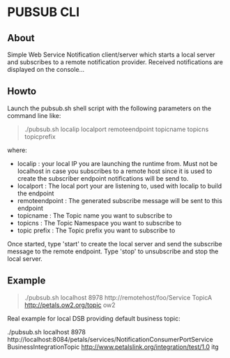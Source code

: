 # PUBSUB CLI

## About

Simple Web Service Notification client/server which starts a local server and subscribes to a remote notification provider. Received notifications are displayed on the console...

## Howto

Launch the pubsub.sh shell script with the following parameters on the command line like:

> ./pubsub.sh localip localport remoteendpoint topicname topicns topicprefix

where:

- localip : your local IP you are launching the runtime from. Must not be localhost in case you subscribes to a remote host since it is used to create the subscriber endpoint notifications will be send to.
- localport : The local port your are listening to, used with localip to build the endpoint
- remoteendpoint : The generated subscribe message will be sent to this endpoint
- topicname : The Topic name you want to subscribe to
- topicns : The Topic Namespace you want to subscribe to
- topic prefix : The Topic prefix you want to subscribe to

Once started, type 'start' to create the local server and send the subscribe message to the remote endpoint. Type 'stop' to unsubscribe and stop the local server.

## Example

> ./pubsub.sh localhost 8978 http://remotehost/foo/Service TopicA http://petals.ow2.org/topic ow2

Real example for local DSB providing default business topic:

./pubsub.sh localhost 8978 http://localhost:8084/petals/services/NotificationConsumerPortService BusinessIntegrationTopic http://www.petalslink.org/integration/test/1.0 itg 